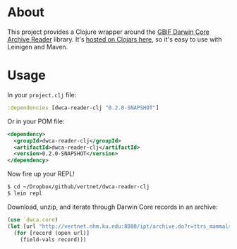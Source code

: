 # About

This project provides a Clojure wrapper around the [GBIF Darwin Core Archive Reader](http://code.google.com/p/darwincore/wiki/DarwinCoreArchiveReader) library. It's [hosted on Clojars here](https://clojars.org/dwca-reader-clj), so it's easy to use with Leinigen and Maven.

# Usage

In your `project.clj` file:

```clojure
:dependencies [dwca-reader-clj "0.2.0-SNAPSHOT"]
```
Or in your POM file:

```xml
<dependency>
  <groupId>dwca-reader-clj</groupId>
  <artifactId>dwca-reader-clj</artifactId>
  <version>0.2.0-SNAPSHOT</version>
</dependency>
```

Now fire up your REPL!

```bash
$ cd ~/Dropbox/github/vertnet/dwca-reader-clj
$ lein repl
```

Download, unzip, and iterate through Darwin Core records in an archive:

```clojure
(use `dwca.core)
(let [url "http://vertnet.nhm.ku.edu:8080/ipt/archive.do?r=ttrs_mammals"]
  (for [record (open url)]
    (field-vals record)))
```